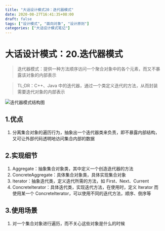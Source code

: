 ```yaml
---
title: "大话设计模式20：迭代器模式"
date: 2020-08-27T16:41:35+08:00
draft: false
tags: ["设计模式", "面向对象", "设计原则"]
categories: ["大话设计模式笔记"]
---
```


# 大话设计模式：20.迭代器模式

> 迭代器模式：提供一种方法顺序访问一个聚合对象中的各个元素，而又不暴露该对象的内部表示

> TL;DR：C++、Java 中的迭代器，通过一个类定义迭代的方法，从而封装需要迭代对象的内部表示

![迭代器模式结构图](/images/迭代器模式.jpg)

## 1.优点

1. 分离集合对象的遍历行为，抽象出一个迭代器类来负责，即不暴露内部结构，又可让外部代码透明地访问集合内部的数据

## 2.实现细节

1. Aggregate：抽象集合对象类，其中定义一个创造迭代器的方法
2. ConcreteAggregate：具体集合对象类，具体实现集合对象
3. Iterator：抽象迭代类，定义迭代所需的方法，如 First、Next、Current
4. ConcreteIterator：具体迭代类，实现迭代方法，在使用时，定义 Iterator 而使用某一个 ConcreteIterator，可以使用不同的迭代方法，顺序、倒序等

## 3.使用场景

1. 对一个集合对象进行遍历，而不关心这些对象是什么的时候
